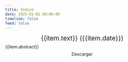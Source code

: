 ```yaml
---
title: Índice
date: 2025-01-01 00:00:00
timeline: false
feed: false
---
```


<script setup>
    const videos = [
        {
            id: 'EfK0bFxIOow',
            text: 'Migasfree en la gestión de la configuración',
            date: '2012-01-12',
            link: 'https://speakerdeck.com/jact/migasfree-en-la-gestion-de-la-configuracion',
            internalLink: 'migasfree-gcs.html',
            abstract: 'Analiza la importancia de gestionar los cambios de software para garantizar la integridad del sistema, lo que es esencial para que las organizaciones mantengan sistemas estables. Los beneficios de este enfoque son la reducción de los costes de desarrollo y mantenimiento, el aumento de la estabilidad del sistema y la mejora de las prácticas de gestión de cambios.',
        },
        {
            id: 'mm0dy-gizQE',
            text: 'Administrando tu parque de ordenadores Linux con migasfree',
            date: '2014-11-12',
            link: 'https://speakerdeck.com/jact/administrando-tu-parque-de-ordenadores-linux-con-migasfree',
            internalLink: 'administrando-parque.html',
            abstract: 'Destaca los desafíos de administrar una red informática con diversos usuarios y necesidades, haciendo hincapié en la necesidad de soluciones controladas y replicables. Enfatiza la importancia de la integridad del sistema y el uso de empaquetado para garantizar configuraciones consistentes en toda la red.',
        },
        {
            id: 'MN8MAMipro8',
            text: '¿Es migasfree para mí?',
            date: '2015-05-05',
            link: 'https://speakerdeck.com/jact/es-migasfree-para-mi',
            internalLink: 'es-migasfree-para-mi.html',
            abstract: 'Explica que migasfree administra paquetes de software para varios clientes, incluidos PCs y servidores, distribuyéndolos dinámicamente en función de atributos y un cronograma predefinido. Destaca que migasfree ofrece un sistema flexible y adaptable para organizaciones de todos los tamaños.',
        },
        {
            id: 'qax87blESuA',
            text: 'migasfree eXPeriences',
            date: '2018-03-30',
            link: 'https://speakerdeck.com/jact/migasfree-experiences-1',
            internalLink: 'migasfree-experiences.html',
            abstract: 'Detalla las experiencias y los cambios en el Ayuntamiento de Zaragoza, impulsados ​​por el proyecto migasfree. Este proyecto se ha convertido en un impulsor clave del cambio dentro del Ayuntamiento, lo que les permite gestionar mejor su panorama tecnológico, adaptarse a nuevos desafíos y, en última instancia, mejorar la eficiencia y la eficacia de sus operaciones.',
        },
        {
            id: 'Imy6CmFaczM',
            text: 'Jugando con la API de migasfree',
            date: '2020-04-01',
            link: 'https://speakerdeck.com/jact/jugando-con-la-api-de-migasfree',
            internalLink: 'jugando-api.html',
            abstract: 'Describe la evolución de las API dentro del proyecto migasfree. Enfatiza los beneficios de adoptar las API RESTful, incluida la seguridad mejorada, la documentación estandarizada y un ecosistema de aplicaciones más rico.',
        },
        {
            id: 'bE73bTdV_Ls',
            text: 'Migasfree Frontend',
            date: '2022-05-19',
            link: 'https://speakerdeck.com/jact/migasfree-frontend',
            internalLink: 'migasfree-frontend.html',
            abstract: 'Presenta una descripción general de la nueva interfaz de usuario para migasfree, versión 5. El documento destaca los cambios y características clave, centrándose en el cambio hacia una experiencia moderna y fácil de usar.',
        },
        {
            id: 'sirILHuYk24',
            text: 'Migasfree Client 5',
            date: '2022-05-19',
            link: 'https://speakerdeck.com/jact/migasfree-client-5',
            internalLink: 'migasfree-client.html',
            abstract: 'Resume los principales cambios introducidos en la versión 5 del cliente de migasfree, específicamente su protocolo de comunicación mejorado, sistema de complementos y compatibilidad con Windows.',
        },
        {
            id: '44pyNWvjlEw',
            text: 'Migasfree Play 5',
            date: '2022-05-19',
            link: 'https://speakerdeck.com/jact/migasfree-play-5',
            internalLink: 'migasfree-play-5.html',
            abstract: 'Describe el rediseño de la aplicación Migasfree Play, que se se centra en mejorar la experiencia del usuario, la funcionalidad y la capacidad de mantenimiento de la aplicación, lo que permite un desarrollo más rápido y una expansión futura.',
        },
    ]
</script>

<div class="card center" v-for="item in videos">
  <LiteYoutubeEmbed :id="item.id" :title="item.text" />
  <p class="card-caption"><a :href="item.internalLink">{{item.text}} ({{item.date}})</a></p>
  <p class="card-body">{{item.abstract}}</p>
  <p class="card-action"><a :href="item.link">Descargar</a></p>
</div>

<style scoped>
.card {
    margin: 0.5em auto 2em;
    text-align: center;
}

.card-caption {
    font-size: 150%;
    margin-top: 0;
    margin-bottom: 0;
}

.card-body {
    text-align: left;
    margin: 0.5em auto;
}

.card-action {
    margin-top: 0;
}
</style>
